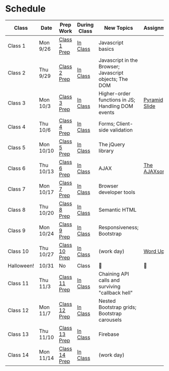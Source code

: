 
# Schedule

Class | Date | Prep Work | During Class | New Topics | Assignment | Assignment Due
|-----|------|-----------|--------------|------------|------------|---------------|
Class 1 | Mon 9/26 | [Class 1 Prep](./class1-prep) | [In Class](./class1) | Javascript basics | | |
Class 2 | Thu 9/29 | [Class 2 Prep](./class2-prep) | [In Class](./class2) | Javascript in the Browser; Javascript objects; The DOM | | |
Class 3 | Mon 10/3 | [Class 3 Prep](./class3-prep) | [In Class](./class3) | Higher-order functions in JS; Handling DOM events | [Pyramid Slide][pyramid-slide] | |
Class 4 | Thu 10/6 | [Class 4 Prep](./class4-prep) | [In Class](./class4) | Forms; Client-side validation | | |
Class 5 | Mon 10/10 | [Class 5 Prep](./class5-prep) | [In Class](./class5) | The jQuery library | | |
Class 6 | Thu 10/13 | [Class 6 Prep](./class6-prep) | [In Class](./class6) | AJAX | [The AJAXson 5][ajaxson-5] | [Pyramid Slide][pyramid-slide] |
Class 7 | Mon 10/17 | [Class 7 Prep](./class7-prep) | [In Class](./class7) | Browser developer tools | | |
Class 8 | Thu 10/20 | [Class 8 Prep](./class8-prep) | [In Class](./class8) | Semantic HTML | | | |
Class 9 | Mon 10/24 | [Class 9 Prep](./class9-prep) | [In Class](./class9) | Responsiveness; Bootstrap | |
Class 10 | Thu 10/27 | [Class 10 Prep](./class10-prep) | [In Class](./class10) | (work day) | [Word Up!][word-up] | |
Halloween! | 10/31 | No | Class | 👻 | 🎃 | 👾 |
Class 11 | Thu 11/3 | [Class 11 Prep](./class11-prep) | [In Class](./class11) | Chaining API calls and surviving "callback hell" | | [The AJAXson 5][ajaxson-5] |
Class 12 | Mon 11/7 | [Class 12 Prep](./class12-prep) | [In Class](./class12) | Nested Bootstrap grids; Bootstrap carousels | | |
Class 13 | Thu 11/10 | [Class 13 Prep](./class13-prep) | [In Class](./class13) | Firebase | | |
Class 14 | Mon 11/14 | [Class 14 Prep](./class14-prep) | [In Class](./class14) | (work day) | | [Word Up!][word-up]


[pyramid-slide]: ../materials/assignments/pyramid-slide
[ajaxson-5]: ../materials/assignments/ajaxson-5
[word-up]: ../materials/assignments/word-up
